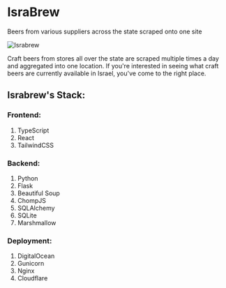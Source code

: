 # IsraBrew

Beers from various suppliers across the state scraped onto one site

![Israbrew](https://israbrew.ml/logo5.png)

Craft beers from stores all over the state are scraped multiple times a day and aggregated into one location. If you're interested in seeing what craft beers are currently available in Israel, you've come to the right place.

## Israbrew's Stack:

### Frontend:

1. TypeScript
2. React
3. TailwindCSS

### Backend:

1. Python
2. Flask
3. Beautiful Soup
4. ChompJS
5. SQLAlchemy
6. SQLite
7. Marshmallow

### Deployment:

1. DigitalOcean
2. Gunicorn
3. Nginx
4. Cloudflare
